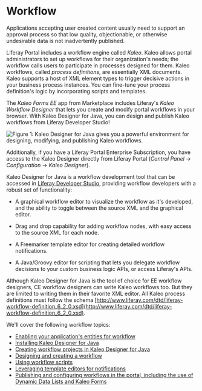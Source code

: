 # Workflow [](id=workflow)

Applications accepting user created content usually need to support an approval
process so that low quality, objectionable, or otherwise undesirable data is
not inadvertently published. 

Liferay Portal includes a workflow engine called *Kaleo*. Kaleo allows portal
administrators to set up workflows for their organization's needs; the workflow
calls users to participate in processes designed for them. Kaleo workflows,
called *process definitions*, are essentially XML documents. Kaleo supports a
host of XML element types to trigger decisive actions in your business process
instances. You can fine-tune your process definition's logic by incorporating
scripts and templates. 

The *Kaleo Forms EE* app from Marketplace includes Liferay's *Kaleo Workflow
Designer* that lets you create and modify portal workflows in your browser. With
Kaleo Designer for Java, you can design and publish Kaleo workflows from Liferay
Developer Studio! 

![Figure 1: Kaleo Designer for Java gives you a powerful environment for designing, modifying, and publishing Kaleo workflows.](../../images/kaleo-designer-for-java.png)

Additionally, if you have a Liferay Portal Enterprise Subscription, you have
access to the Kaleo Designer directly from Liferay Portal (*Control Panel* &rarr;
*Configuration* &rarr; *Kaleo Designer*).

Kaleo Designer for Java is a workflow development tool that can be accessed in
[Liferay Developer Studio](/develop/tutorials/-/knowledge_base/6-2/developing-applications-with-liferay-developer-stu),
providing workflow developers with a robust set of functionality:

- A graphical workflow editor to visualize the workflow as it's developed, and
  the ability to toggle between the source XML and the graphical editor.

- Drag and drop capability for adding workflow nodes, with easy access to the
  source XML for each node.

- A Freemarker template editor for creating detailed workflow notifications.

- A Java/Groovy editor for scripting that lets you delegate workflow decisions
  to your custom business logic APIs, or access Liferay's APIs.

Although Kaleo Designer for Java is the tool of choice for EE workflow
designers, CE workflow designers can write Kaleo workflows too. But they are
limited to writing them in their favorite XML editor. All Kaleo process
definitions must follow the schema
[http://www.liferay.com/dtd/liferay-workflow-definition_6_2_0.xsd](http://www.liferay.com/dtd/liferay-workflow-definition_6_2_0.xsd).

We'll cover the following workflow topics:

- [Enabling your application's entities for workflow](/develop/tutorials/-/knowledge_base/6-2/workflow-enabling-entities)
- [Installing Kaleo Designer for Java](/develop/tutorials/-/knowledge_base/6-2/installing-kaleo-designer-for-java-liferay-portal-6-2-dev-guide-07-en)
- [Creating workflow projects in Kaleo Designer for Java](creating-a-workflow-project-with-kaleo)
- [Designing and creating a workflow](/develop/tutorials/-/knowledge_base/6-2/designing-a-kaleo-workflow-definition)
- [Using workflow scripts](/develop/tutorials/-/knowledge_base/6-2/using-workflow-scripts)
- [Leveraging template editors for notifications](/develop/tutorials/-/knowledge_base/6-2/leveraging-template-editors-for-notifications)
- [Publishing and configuring workflows in the portal, including the use of Dynamic Data Lists and Kaleo Forms](/develop/tutorials/-/knowledge_base/6-2/publishing-and-configuring-workflows)


